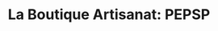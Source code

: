---
title: "La Boutique Artisanat: PEPSP"
url: /saint-pons-de-thomieres/la-boutique-artisanat-pepsp/
shop: cadeau
---